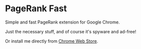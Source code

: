 # PageRank Fast

Simple and fast PageRank extension for Google Chrome.

Just the necessary stuff, and of course it's spyware and ad-free!

Or install me directly from [Chrome Web Store](https://chrome.google.com/webstore/detail/imboecihmboiphcjjnnbganojpoeeemh).
